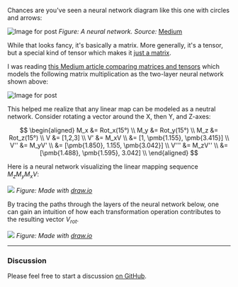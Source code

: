 Chances are you've seen a neural network diagram like this one with circles and arrows:

![Image for post](https://miro.medium.com/max/496/1*GTdVep66Ln4N4Zd2JnSXbQ.png)
*Figure: A neural network. Source:* [Medium](https://medium.com/@quantumsteinke/whats-the-difference-between-a-matrix-and-a-tensor-4505fbdc576c)

While that looks fancy, it's basically a matrix. More generally, it's a tensor, but a special kind of tensor which makes it [just a matrix](https://math.stackexchange.com/a/412429).

I was reading [this Medium article comparing matrices and tensors](https://medium.com/@quantumsteinke/whats-the-difference-between-a-matrix-and-a-tensor-4505fbdc576c) which models the following matrix multiplication as the two-layer neural network shown above:

![Image for post](https://miro.medium.com/max/756/1*Bxba1gx4ec2h9qe7UNPvMg.png)

This helped me realize that any linear map can be modeled as a neutral network. Consider rotating a vector around the X, then Y, and Z-axes:

$$
\begin{aligned}
M_x &= Rot_x(15°) \\
M_y &= Rot_y(15°) \\
M_z &= Rot_z(15°) \\
V &= [1,2,3] \\
V' &= M_xV \\
&= [1, \pmb{1.155}, \pmb{3.415}] \\
V'' &= M_yV' \\
&= [\pmb{1.850}, 1.155, \pmb{3.042}] \\
V''' &= M_zV'' \\
&= [\pmb{1.488}, \pmb{1.595}, 3.042] \\
\end{aligned}
$$

Here is a neural network visualizing the linear mapping sequence $M_zM_yM_xV$:

![](https://drive.google.com/uc?export=view&id=1JZ5nbd-Y55QYEPMk8XQ00cE2w688KX25)
*Figure: Made with [draw.io](https://draw.io/)*

By tracing the paths through the layers of the neural network below, one can gain an intuition of how each transformation operation contributes to the resulting vector $V_{rot}$.

![](https://drive.google.com/uc?export=view&id=1t9ccuXdm87LI7s9Tx5QdnJ0STQQv_V39)
*Figure: Made with [draw.io](https://draw.io/)*

***
### Discussion
Please feel free to start a discussion [on GitHub](https://github.com/slater1/blog/issues).
